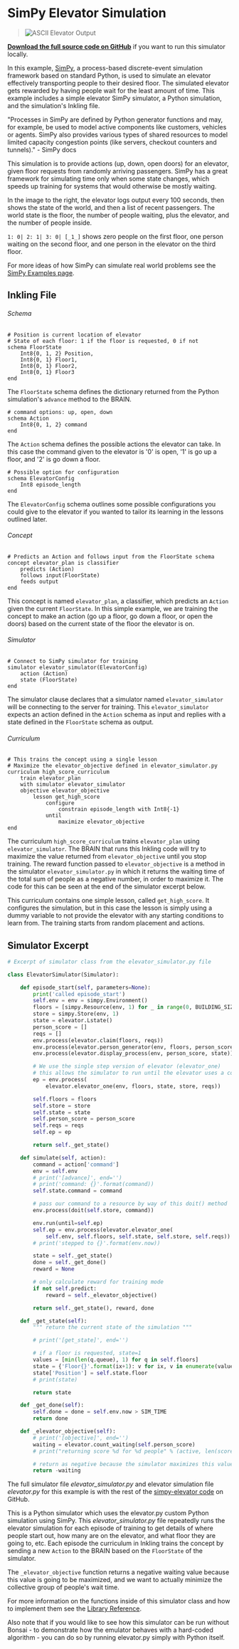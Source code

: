 # SimPy Elevator Simulation

> ![ASCII Elevator Output](../images/elevator_output.png)

[**Download the full source code on GitHub**][1] if you want to run this simulator locally.

In this example, [SimPy][2], a process-based discrete-event simulation framework based on standard Python, is used to simulate an elevator effectively transporting people to their desired floor. The simulated elevator gets rewarded by having people wait for the least amount of time. This example includes a simple elevator SimPy simulator, a Python simulation, and the simulation's Inkling file.

"Processes in SimPy are defined by Python generator functions and may, for example, be used to model active components like customers, vehicles or agents. SimPy also provides various types of shared resources to model limited capacity congestion points (like servers, checkout counters and tunnels)." - SimPy docs

This simulation is to provide actions (up, down, open doors) for an elevator, given floor requests from randomly arriving passengers. SimPy has a great framework for simulating time only when some state changes, which speeds up training for systems that would otherwise be mostly waiting.

In the image to the right, the elevator logs output every 100 seconds, then shows the state of the world, and then a list of recent passengers. The world state is the floor, the number of people waiting, plus the elevator, and the number of people inside.

`1: 0| 2: 1| 3: 0| [_1_]` shows zero people on the first floor, one person waiting on the second floor, and one person in the elevator on the third floor.

For more ideas of how SimPy can simulate real world problems see the [SimPy Examples page][4].

## Inkling File

###### Schema

```inkling
# Position is current location of elevator
# State of each floor: 1 if the floor is requested, 0 if not
schema FloorState
    Int8{0, 1, 2} Position,
    Int8{0, 1} Floor1,
    Int8{0, 1} Floor2,
    Int8{0, 1} Floor3
end
```

The `FloorState` schema defines the dictionary returned from the Python simulation's `advance` method to the BRAIN.

```inkling
# command options: up, open, down
schema Action
    Int8{0, 1, 2} command
end
```

The `Action` schema defines the possible actions the elevator can take. In this case the command given to the elevator is '0' is open, '1' is go up a floor, and '2' is go down a floor.

```inkling
# Possible option for configuration
schema ElevatorConfig
    Int8 episode_length
end
```

The `ElevatorConfig` schema outlines some possible configurations you could give to the elevator if you wanted to tailor its learning in the lessons outlined later.

###### Concept

```inkling
# Predicts an Action and follows input from the FloorState schema
concept elevator_plan is classifier
    predicts (Action)
    follows input(FloorState)
    feeds output
end
```

This concept is named `elevator_plan`, a classifier, which predicts an `Action` given the current `FloorState`. In this simple example, we are training the concept to make an action (go up a floor, go down a floor, or open the doors) based on the current state of the floor the elevator is on.

###### Simulator

```inkling
# Connect to SimPy simulator for training
simulator elevator_simulator(ElevatorConfig)
    action (Action)
    state (FloorState)
end
```

The simulator clause declares that a simulator named `elevator_simulator` will be connecting to the server for training. This `elevator_simulator` expects an action defined in the `Action` schema as input and replies with a state defined in the `FloorState` schema as output.

###### Curriculum

```inkling
# This trains the concept using a single lesson
# Maximize the elevator_objective defined in elevator_simulator.py
curriculum high_score_curriculum
    train elevator_plan
    with simulator elevator_simulator
    objective elevator_objective
        lesson get_high_score
            configure
                constrain episode_length with Int8{-1}
            until
                maximize elevator_objective
end
```

The curriculum `high_score_curriculum` trains `elevator_plan` using `elevator_simulator`. The BRAIN that runs this Inkling code will try to maximize the value returned from `elevator_objective` until you stop training. The reward function passed to `elevator_objective` is a method in the simulator `elevator_simulator.py` in which it returns the waiting time of the total sum of people as a negative number, in order to maximize it. The code for this can be seen at the end of the simulator excerpt below.

This curriculum contains one simple lesson, called `get_high_score`. It configures the simulation, but in this case the lesson is simply using a dummy variable to not provide the elevator with any starting conditions to learn from. The training starts from random placement and actions.


## Simulator Excerpt

```python
# Excerpt of simulator class from the elevator_simulator.py file

class ElevatorSimulator(Simulator):

    def episode_start(self, parameters=None):
        print('called episode_start')
        self.env = env = simpy.Environment()
        floors = [simpy.Resource(env, 1) for _ in range(0, BUILDING_SIZE)]
        store = simpy.Store(env, 1)
        state = elevator.Lstate()
        person_score = []
        reqs = []
        env.process(elevator.claim(floors, reqs))
        env.process(elevator.person_generator(env, floors, person_score))
        env.process(elevator.display_process(env, person_score, state))

        # We use the single step version of elevator (elevator_one)
        # this allows the simulator to run until the elevator uses a command.
        ep = env.process(
            elevator.elevator_one(env, floors, state, store, reqs))

        self.floors = floors
        self.store = store
        self.state = state
        self.person_score = person_score
        self.reqs = reqs
        self.ep = ep

        return self._get_state()

    def simulate(self, action):
        command = action['command']
        env = self.env
        # print('[advance]', end='')
        # print('command: {}'.format(command))
        self.state.command = command

        # pass our command to a resource by way of this doit() method
        env.process(doit(self.store, command))

        env.run(until=self.ep)
        self.ep = env.process(elevator.elevator_one(
            self.env, self.floors, self.state, self.store, self.reqs))
        # print('stepped to {}'.format(env.now))

        state = self._get_state()
        done = self._get_done()
        reward = None

        # only calculate reward for training mode
        if not self.predict:
            reward = self._elevator_objective()

        return self._get_state(), reward, done

    def _get_state(self):
        """ return the current state of the simulation """

        # print('[get_state]', end='')

        # if a floor is requested, state=1
        values = [min(len(q.queue), 1) for q in self.floors]
        state = {'Floor{}'.format(ix+1): v for ix, v in enumerate(values)}
        state['Position'] = self.state.floor
        # print(state)

        return state

    def _get_done(self):
        self.done = done = self.env.now > SIM_TIME
        return done

    def _elevator_objective(self):
        # print('[objective]', end='')
        waiting = elevator.count_waiting(self.person_score)
        # print("returning score %d for %d people" % (active, len(scores)))

        # return as negative because the simulator maximizes this value.
        return -waiting
```

The full simulator file *elevator_simulator.py* and elevator simulation file *elevator.py* for this example is with the rest of the [simpy-elevator code][1] on GitHub.

This is a Python simulator which uses the elevator.py custom Python simulation using SimPy. This *elevator_simulator.py* file repeatedly runs the elevator simulation for each episode of training to get details of where people start out, how many are on the elevator, and what floor they are going to, etc. Each episode the curriculum in Inkling trains the concept by sending a new `Action` to the BRAIN based on the `FloorState` of the simulator.

The `_elevator_objective` function returns a negative waiting value because this value is going to be maximized, and we want to actually minimize the collective group of people's wait time.

For more information on the functions inside of this simulator class and how to implement them see the [Library Reference][3].

Also note that if you would like to see how this simulator can be run without Bonsai - to demonstrate how the emulator behaves with a hard-coded algorithm - you can do so by running elevator.py simply with Python itself.

[1]: https://github.com/BonsaiAI/simpy-elevator-sample
[2]: https://simpy.readthedocs.io/en/latest/index.html
[3]: http://docs.bons.ai/references/library-reference.html
[4]: https://simpy.readthedocs.io/en/latest/examples/index.html#examples
